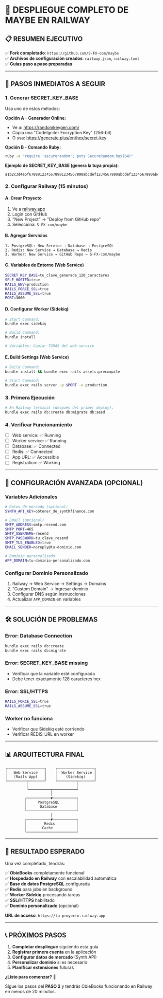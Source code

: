 # 🚀 **DESPLIEGUE COMPLETO DE MAYBE EN RAILWAY**

## 📋 **RESUMEN EJECUTIVO**

✅ **Fork completado**: `https://github.com/S-FX-com/maybe`  
✅ **Archivos de configuración creados**: `railway.json`, `railway.toml`  
✅ **Guías paso a paso preparadas**

---

## 🎯 **PASOS INMEDIATOS A SEGUIR**

### **1. Generar SECRET_KEY_BASE**
Usa uno de estos métodos:

**Opción A - Generador Online:**
- Ve a: https://randomkeygen.com/
- Copia una "CodeIgniter Encryption Key" (256-bit)
- O usa: https://generate.plus/en/hex/secret-key

**Opción B - Comando Ruby:**
```bash
ruby -e "require 'securerandom'; puts SecureRandom.hex(64)"
```

**Ejemplo de SECRET_KEY_BASE (genera la tuya propia):**
```
a1b2c3d4e5f6789012345678901234567890abcdef1234567890abcdef1234567890abcdef1234567890abcdef1234567890abcdef1234567890abcdef12
```

### **2. Configurar Railway (15 minutos)**

#### **A. Crear Proyecto**
1. Ve a [railway.app](https://railway.app)
2. Login con GitHub
3. "New Project" → "Deploy from GitHub repo"
4. Selecciona: `S-FX-com/maybe`

#### **B. Agregar Servicios**
```
1. PostgreSQL: New Service → Database → PostgreSQL
2. Redis: New Service → Database → Redis  
3. Worker: New Service → GitHub Repo → S-FX-com/maybe
```

#### **C. Variables de Entorno (Web Service)**
```bash
SECRET_KEY_BASE=tu_clave_generada_128_caracteres
SELF_HOSTED=true
RAILS_ENV=production
RAILS_FORCE_SSL=true
RAILS_ASSUME_SSL=true
PORT=3000
```

#### **D. Configurar Worker (Sidekiq)**
```bash
# Start Command:
bundle exec sidekiq

# Build Command:  
bundle install

# Variables: Copiar TODAS del web service
```

#### **E. Build Settings (Web Service)**
```bash
# Build Command:
bundle install && bundle exec rails assets:precompile

# Start Command:
bundle exec rails server -p $PORT -e production
```

### **3. Primera Ejecución**
```bash
# En Railway terminal (después del primer deploy):
bundle exec rails db:create db:migrate db:seed
```

### **4. Verificar Funcionamiento**
- [ ] Web service: ✅ Running
- [ ] Worker service: ✅ Running  
- [ ] Database: ✅ Connected
- [ ] Redis: ✅ Connected
- [ ] App URL: ✅ Accessible
- [ ] Registration: ✅ Working

---

## 🔧 **CONFIGURACIÓN AVANZADA (OPCIONAL)**

### **Variables Adicionales**
```bash
# Datos de mercado (opcional)
SYNTH_API_KEY=obtener_de_synthfinance.com

# Email (opcional)
SMTP_ADDRESS=smtp.resend.com
SMTP_PORT=465
SMTP_USERNAME=resend
SMTP_PASSWORD=tu_clave_resend
SMTP_TLS_ENABLED=true
EMAIL_SENDER=noreply@tu-dominio.com

# Dominio personalizado
APP_DOMAIN=tu-dominio-personalizado.com
```

### **Configurar Dominio Personalizado**
1. Railway → Web Service → Settings → Domains
2. "Custom Domain" → Ingresar dominio
3. Configurar DNS según instrucciones
4. Actualizar `APP_DOMAIN` en variables

---

## 🛠️ **SOLUCIÓN DE PROBLEMAS**

### **Error: Database Connection**
```bash
bundle exec rails db:create
bundle exec rails db:migrate
```

### **Error: SECRET_KEY_BASE missing**
- Verificar que la variable esté configurada
- Debe tener exactamente 128 caracteres hex

### **Error: SSL/HTTPS**
```bash
RAILS_FORCE_SSL=true
RAILS_ASSUME_SSL=true
```

### **Worker no funciona**
- Verificar que Sidekiq esté corriendo
- Verificar REDIS_URL en worker

---

## 📊 **ARQUITECTURA FINAL**

```
┌─────────────────┐    ┌─────────────────┐
│   Web Service   │    │  Worker Service │
│   (Rails App)   │    │    (Sidekiq)    │
└─────────┬───────┘    └─────────┬───────┘
          │                      │
          └──────────┬───────────┘
                     │
         ┌───────────▼───────────┐
         │     PostgreSQL        │
         │      Database         │
         └───────────────────────┘
                     │
         ┌───────────▼───────────┐
         │        Redis          │
         │       Cache           │
         └───────────────────────┘
```

---

## 🎉 **RESULTADO ESPERADO**

Una vez completado, tendrás:

✅ **ObieBooks** completamente funcional  
✅ **Hospedado en Railway** con escalabilidad automática  
✅ **Base de datos PostgreSQL** configurada  
✅ **Redis** para jobs en background  
✅ **Worker Sidekiq** procesando tareas  
✅ **SSL/HTTPS** habilitado  
✅ **Dominio personalizado** (opcional)

**URL de acceso**: `https://tu-proyecto.railway.app`

---

## 📞 **PRÓXIMOS PASOS**

1. **Completar despliegue** siguiendo esta guía
2. **Registrar primera cuenta** en la aplicación
3. **Configurar datos de mercado** (Synth API)
4. **Personalizar dominio** si es necesario
5. **Planificar extensiones** futuras

**¿Listo para comenzar?** 🚀

Sigue los pasos del **PASO 2** y tendrás ObieBooks funcionando en Railway en menos de 20 minutos. 